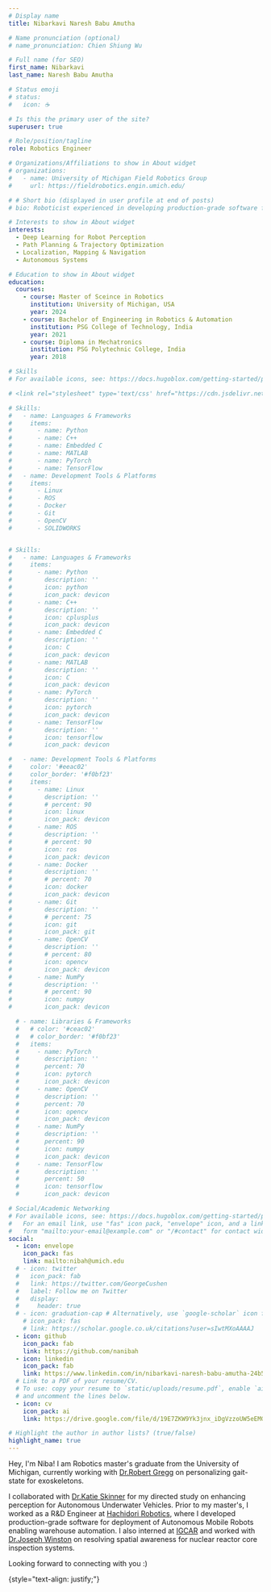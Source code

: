 ```yaml
---
# Display name
title: Nibarkavi Naresh Babu Amutha

# Name pronunciation (optional)
# name_pronunciation: Chien Shiung Wu

# Full name (for SEO)
first_name: Nibarkavi
last_name: Naresh Babu Amutha

# Status emoji
# status:
#   icon: ☕️

# Is this the primary user of the site?
superuser: true

# Role/position/tagline
role: Robotics Engineer

# Organizations/Affiliations to show in About widget
# organizations:
#   - name: University of Michigan Field Robotics Group
#     url: https://fieldrobotics.engin.umich.edu/

# # Short bio (displayed in user profile at end of posts)
# bio: Roboticist experienced in developing production-grade software for deployment of Autonomous Mobile Robots (AMRs) in dynamic industrial shopfloors, perception for Autonomous Underwater Vehicles using advanced machine learning models, with expertise spanning computer vision and machine learning for robot perception, motion planning and  trajectory optimization, mapping, localization and navigation.  

# Interests to show in About widget
interests:
  - Deep Learning for Robot Perception
  - Path Planning & Trajectory Optimization
  - Localization, Mapping & Navigation
  - Autonomous Systems

# Education to show in About widget
education:
  courses:
    - course: Master of Sceince in Robotics
      institution: University of Michigan, USA
      year: 2024
    - course: Bachelor of Engineering in Robotics & Automation
      institution: PSG College of Technology, India
      year: 2021
    - course: Diploma in Mechatronics
      institution: PSG Polytechnic College, India
      year: 2018

# Skills
# For available icons, see: https://docs.hugoblox.com/getting-started/page-builder/#iconss

# <link rel="stylesheet" type='text/css' href="https://cdn.jsdelivr.net/gh/devicons/devicon@latest/devicon.min.css" />

# Skills:
#   - name: Languages & Frameworks
#     items:
#       - name: Python
#       - name: C++
#       - name: Embedded C
#       - name: MATLAB
#       - name: PyTorch
#       - name: TensorFlow
#   - name: Development Tools & Platforms
#     items:
#       - Linux
#       - ROS
#       - Docker
#       - Git
#       - OpenCV
#       - SOLIDWORKS


# Skills:
#   - name: Languages & Frameworks
#     items:
#       - name: Python
#         description: ''
#         icon: python
#         icon_pack: devicon
#       - name: C++
#         description: ''
#         icon: cplusplus
#         icon_pack: devicon
#       - name: Embedded C
#         description: ''
#         icon: C
#         icon_pack: devicon
#       - name: MATLAB
#         description: ''
#         icon: C
#         icon_pack: devicon
#       - name: PyTorch
#         description: ''
#         icon: pytorch
#         icon_pack: devicon
#       - name: TensorFlow
#         description: ''
#         icon: tensorflow
#         icon_pack: devicon

#   - name: Development Tools & Platforms
#     color: '#eeac02'
#     color_border: '#f0bf23'
#     items:
#       - name: Linux
#         description: ''
#         # percent: 90
#         icon: linux
#         icon_pack: devicon
#       - name: ROS
#         description: ''
#         # percent: 90
#         icon: ros
#         icon_pack: devicon
#       - name: Docker
#         description: ''
#         # percent: 70
#         icon: docker
#         icon_pack: devicon
#       - name: Git
#         description: ''
#         # percent: 75
#         icon: git
#         icon_pack: git
#       - name: OpenCV
#         description: ''
#         # percent: 80
#         icon: opencv
#         icon_pack: devicon
#       - name: NumPy 
#         description: ''
#         # percent: 90
#         icon: numpy
#         icon_pack: devicon

  # - name: Libraries & Frameworks
  #   # color: '#ceac02'
  #   # color_border: '#f0bf23'
  #   items:
  #     - name: PyTorch
  #       description: ''
  #       percent: 70
  #       icon: pytorch
  #       icon_pack: devicon
  #     - name: OpenCV
  #       description: ''
  #       percent: 70
  #       icon: opencv
  #       icon_pack: devicon
  #     - name: NumPy 
  #       description: ''
  #       percent: 90
  #       icon: numpy
  #       icon_pack: devicon
  #     - name: TensorFlow
  #       description: ''
  #       percent: 50
  #       icon: tensorflow
  #       icon_pack: devicon

# Social/Academic Networking
# For available icons, see: https://docs.hugoblox.com/getting-started/page-builder/#icons
#   For an email link, use "fas" icon pack, "envelope" icon, and a link in the
#   form "mailto:your-email@example.com" or "/#contact" for contact widget.
social:
  - icon: envelope
    icon_pack: fas
    link: mailto:nibah@umich.edu
  # - icon: twitter
  #   icon_pack: fab
  #   link: https://twitter.com/GeorgeCushen
  #   label: Follow me on Twitter
  #   display:
  #     header: true
  # - icon: graduation-cap # Alternatively, use `google-scholar` icon from `ai` icon pack
    # icon_pack: fas
    # link: https://scholar.google.co.uk/citations?user=sIwtMXoAAAAJ
  - icon: github
    icon_pack: fab
    link: https://github.com/nanibah
  - icon: linkedin
    icon_pack: fab
    link: https://www.linkedin.com/in/nibarkavi-naresh-babu-amutha-24b5b7197/
  # Link to a PDF of your resume/CV.
  # To use: copy your resume to `static/uploads/resume.pdf`, enable `ai` icons in `params.yaml`,
  # and uncomment the lines below.
  - icon: cv 
    icon_pack: ai
    link: https://drive.google.com/file/d/19E7ZKW9Yk3jnx_iDgVzzoUW5eEMG45fa/view?usp=sharing

# Highlight the author in author lists? (true/false)
highlight_name: true
---
```

<!-- <div style="text-align: justify;"> -->
Hey, I'm Niba! I am Robotics master's graduate from the University of Michigan, currently working with [Dr.Robert Gregg](https://gregg.engin.umich.edu/) on personalizing gait-state for exoskeletons. 

I collaborated with [Dr.Katie Skinner](https://robotics.umich.edu/profile/katherine-skinner/) for my directed study on enhancing perception for Autonomous Underwater Vehicles. Prior to my master's, I worked as a R&D Engineer at [Hachidori Robotics](https://hachidorirobotics.com/), where I developed production-grade software for deployment of Autonomous Mobile Robots enabling warehouse automation. I also interned at [IGCAR](https://www.igcar.gov.in/) and worked with [Dr.Joseph Winston](https://www.linkedin.com/in/sjwinston/?originalSubdomain=in) on resolving spatial awareness for nuclear reactor core inspection systems. 

Looking forward to connecting with you :)
<!-- </div> -->
{style="text-align: justify;"}

<!-- /workspaces/Academic-CV/content/authors/admin/_index.md -->